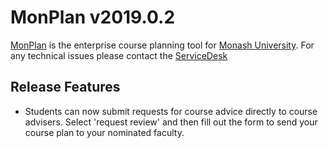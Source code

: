 # **MonPlan v2019.0.2**

[MonPlan](https://monplan.apps.monash.edu/) is the enterprise course planning tool for [Monash University](https://monash.edu/). For any technical issues please contact the [ServiceDesk](https://servicedeskonline.monash.edu/)


##  **Release Features**
* Students can now submit requests for course advice directly to course advisers. Select 'request review' and then fill out the form to send your course plan to your nominated faculty.
